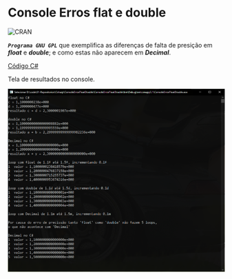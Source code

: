 # Console Erros flat e double

![CRAN](https://img.shields.io/badge/%20LICENSE%20-GPL%203-blue.svg?style=for-the-badge)

***```Programa GNU GPL```*** que exemplifica as diferenças de falta de presição em ***float*** e ***double***; e como estas não aparecem em ***Decimal***.  


[Código C#](ConsoleErrosFloatDouble/Program.cs)


Tela de resultados no console.

![TelaInicial](img/resultados.png)
